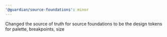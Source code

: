 ```yaml
---
'@guardian/source-foundations': minor
---
```


Changed the source of truth for source foundations to be the design tokens for palette, breakpoints, size
